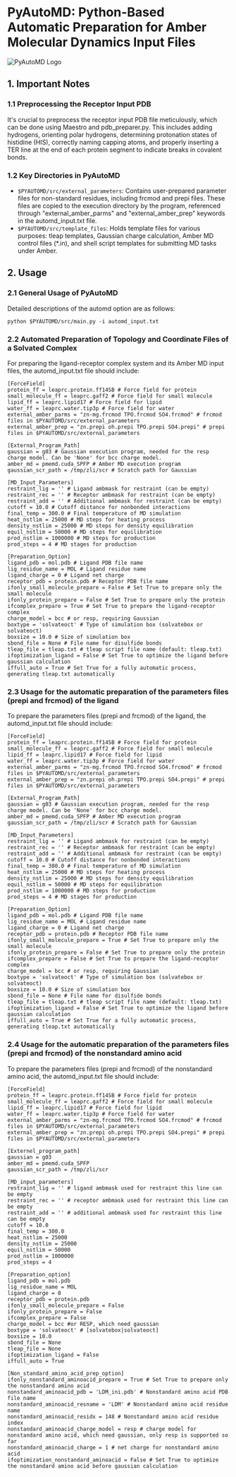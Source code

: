 # PyAutoMD: Python-Based Automatic Preparation for Amber Molecular Dynamics Input Files

![PyAutoMD Logo](https://github.com/zli/PyAutoMD/blob/main/pyautomd/LOGO.png)

## 1. Important Notes
### 1.1 Preprocessing the Receptor Input PDB
It's crucial to preprocess the receptor input PDB file meticulously, which can be done using Maestro and pdb_preparer.py. This includes adding hydrogens, orienting polar hydrogens, determining protonation states of histidine (HIS), correctly naming capping atoms, and properly inserting a TER line at the end of each protein segment to indicate breaks in covalent bonds.

### 1.2 Key Directories in PyAutoMD
- `$PYAUTOMD/src/external_parameters`: Contains user-prepared parameter files for non-standard residues, including frcmod and prepi files. These files are copied to the execution directory by the program, referenced through "external_amber_parms" and "external_amber_prep" keywords in the automd_input.txt file.
- `$PYAUTOMD/src/template_files`: Holds template files for various purposes: tleap templates, Gaussian charge calculation, Amber MD control files (*.in), and shell script templates for submitting MD tasks under Amber.

## 2. Usage
### 2.1 General Usage of PyAutoMD
Detailed descriptions of the automd option are as follows:
```
python $PYAUTOMD/src/main.py -i automd_input.txt
```

### 2.2 Automated Preparation of Topology and Coordinate Files of a Solvated Complex
For preparing the ligand-receptor complex system and its Amber MD input files, the automd_input.txt file should include:

```
[ForceField]
protein_ff = leaprc.protein.ff14SB # Force field for protein
small_molecule_ff = leaprc.gaff2 # Force field for small molecule
lipid_ff = leaprc.lipid17 # Force field for lipid
water_ff = leaprc.water.tip3p # Force field for water
external_amber_parms = "zn-mg.frcmod TPO.frcmod SO4.frcmod" # frcmod files in $PYAUTOMD/src/external_parameters
external_amber_prep = "zn.prepi oh.prepi TPO.prepi SO4.prepi" # prepi files in $PYAUTOMD/src/external_parameters

[External_Program_Path] 
gaussian = g03 # Gaussian execution program, needed for the resp charge model. Can be 'None' for bcc charge model.
amber_md = pmemd.cuda_SPFP # Amber MD execution program
gaussian_scr_path = /tmp/zli/scr # Scratch path for Gaussian

[MD_Input_Parameters]
restraint_lig = '' # Ligand ambmask for restraint (can be empty)
restraint_rec = '' # Receptor ambmask for restraint (can be empty)
restraint_add = '' # Additional ambmask for restraint (can be empty)
cutoff = 10.0 # Cutoff distance for nonbonded interactions
final_temp = 300.0 # Final temperature of MD simulation
heat_nstlim = 25000 # MD steps for heating process
density_nstlim = 25000 # MD steps for density equilibration
equil_nstlim = 50000 # MD steps for equilibration
prod_nstlim = 1000000 # MD steps for production
prod_steps = 4 # MD stages for production

[Preparation_Option]
ligand_pdb = mol.pdb # Ligand PDB file name
lig_residue_name = MOL # Ligand residue name
ligand_charge = 0 # Ligand net charge
receptor_pdb = protein.pdb # Receptor PDB file name
ifonly_small_molecule_prepare = False # Set True to prepare only the small molecule
ifonly_protein_prepare = False # Set True to prepare only the protein
ifcomplex_prepare = True # Set True to prepare the ligand-receptor complex
charge_model = bcc # or resp, requiring Gaussian
boxtype = 'solvateoct' # Type of simulation box (solvatebox or solvateoct)
boxsize = 10.0 # Size of simulation box
sbond_file = None # File name for disulfide bonds
tleap_file = tleap.txt # tleap script file name (default: tleap.txt)
ifoptimization_ligand = False # Set True to optimize the ligand before gaussian calculation
iffull_auto = True # Set True for a fully automatic process, generating tleap.txt automatically
```

### 2.3 Usage for the automatic preparation of the parameters files (prepi and frcmod) of the ligand
To prepare the parameters files (prepi and frcmod) of the ligand, the automd_input.txt file should include:

```
[ForceField]
protein_ff = leaprc.protein.ff14SB # Force field for protein
small_molecule_ff = leaprc.gaff2 # Force field for small molecule
lipid_ff = leaprc.lipid17 # Force field for lipid
water_ff = leaprc.water.tip3p # Force field for water
external_amber_parms = "zn-mg.frcmod TPO.frcmod SO4.frcmod" # frcmod files in $PYAUTOMD/src/external_parameters
external_amber_prep = "zn.prepi oh.prepi TPO.prepi SO4.prepi" # prepi files in $PYAUTOMD/src/external_parameters

[External_Program_Path] 
gaussian = g03 # Gaussian execution program, needed for the resp charge model. Can be 'None' for bcc charge model.
amber_md = pmemd.cuda_SPFP # Amber MD execution program
gaussian_scr_path = /tmp/zli/scr # Scratch path for Gaussian

[MD_Input_Parameters]
restraint_lig = '' # Ligand ambmask for restraint (can be empty)
restraint_rec = '' # Receptor ambmask for restraint (can be empty)
restraint_add = '' # Additional ambmask for restraint (can be empty)
cutoff = 10.0 # Cutoff distance for nonbonded interactions
final_temp = 300.0 # Final temperature of MD simulation
heat_nstlim = 25000 # MD steps for heating process
density_nstlim = 25000 # MD steps for density equilibration
equil_nstlim = 50000 # MD steps for equilibration
prod_nstlim = 1000000 # MD steps for production
prod_steps = 4 # MD stages for production

[Preparation_Option]
ligand_pdb = mol.pdb # Ligand PDB file name
lig_residue_name = MOL # Ligand residue name
ligand_charge = 0 # Ligand net charge
receptor_pdb = protein.pdb # Receptor PDB file name
ifonly_small_molecule_prepare = True # Set True to prepare only the small molecule
ifonly_protein_prepare = False # Set True to prepare only the protein
ifcomplex_prepare = False # Set True to prepare the ligand-receptor complex
charge_model = bcc # or resp, requiring Gaussian
boxtype = 'solvateoct' # Type of simulation box (solvatebox or solvateoct)
boxsize = 10.0 # Size of simulation box
sbond_file = None # File name for disulfide bonds
tleap_file = tleap.txt # tleap script file name (default: tleap.txt)
ifoptimization_ligand = False # Set True to optimize the ligand before gaussian calculation
iffull_auto = True # Set True for a fully automatic process, generating tleap.txt automatically
```

### 2.4 Usage for the automatic preparation of the parameters files (prepi and frcmod) of the nonstandard amino acid
To prepare the parameters files (prepi and frcmod) of the nonstandard amino acid, the automd_input.txt file should include:

```
[ForceField]
protein_ff = leaprc.protein.ff14SB # Force field for protein
small_molecule_ff = leaprc.gaff2 # Force field for small molecule
lipid_ff = leaprc.lipid17 # Force field for lipid
water_ff = leaprc.water.tip3p # Force field for water
external_amber_parms = "zn-mg.frcmod TPO.frcmod SO4.frcmod" # frcmod files in $PYAUTOMD/src/external_parameters
external_amber_prep = "zn.prepi oh.prepi TPO.prepi SO4.prepi" # prepi files in $PYAUTOMD/src/external_parameters

[Externel_program_path]
gaussian = g03
amber_md = pmemd.cuda_SPFP
gaussian_scr_path = /tmp/zli/scr

[MD_input_parameters]
restraint_lig = '' # ligand ambmask used for restraint this line can be empty
restraint_rec = '' # receptor ambmask used for restraint this line can be empty
restraint_add = '' # additional ambmask used for restraint this line can be empty
cutoff = 10.0
final_temp = 300.0
heat_nstlim = 25000
density_nstlim = 25000
equil_nstlim = 50000
prod_nstlim = 1000000
prod_steps = 4

[Preparation_option]
ligand_pdb = mol.pdb
lig_residue_name = MOL
ligand_charge = 0
receptor_pdb = protein.pdb
ifonly_small_molecule_prepare = False
ifonly_protein_prepare = False
ifcomplex_prepare = False
charge_model = bcc #or RESP, which need gaussian
boxtype = 'solvateoct' # [solvatebox|solvateoct]
boxsize = 10.0
sbond_file = None
tleap_file = None
ifoptimization_ligand = False
iffull_auto = True

[Non_standard_amino_acid_prep_option]
ifonly_nonstandard_aminoacid_prepare = True # Set True to prepare only the nonstandard amino acid
nonstandard_aminoacid_pdb = 'LDM_ini.pdb' # Nonstandard amino acid PDB file name
nonstandard_aminoacid_resname = 'LDM' # Nonstandard amino acid residue name
nonstandard_aminoacid_residx = 148 # Nonstandard amino acid residue index
nonstandard_aminoacid_charge_model = resp # charge model for nonstandard amino acid, which need gaussian, only resp is supported so far
nonstandard_aminoacid_charge = 1 # net charge for nonstandard amino acid
ifoptimization_nonstandard_aminoacid = False # Set True to optimize the nonstandard amino acid before gaussian calculation
```
